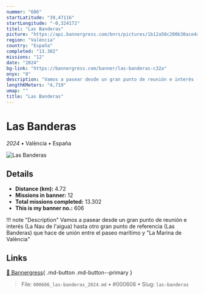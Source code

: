 ```yaml
---
nummer: "606"
startLatitude: "39,47116"
startLongitude: "-0,324172"
titel: "Las Banderas"
picture: "https://api.bannergress.com/bnrs/pictures/1b12a50c200b30ace4a20b0cd161dc02"
region: "València"
country: "España"
completed: "13.302"
missions: "12"
date: "2024"
bg-link: "https://bannergress.com/banner/las-banderas-c32a"
onyx: "0"
description: "Vamos a pasear desde un gran punto de reunión e interés (La Nau de l'aigua) hasta otro gran punto de referencia (Las Banderas) que hace de unión entre el paseo marítimo y \"La Marina de València\""
lengthKMeters: "4,719"
umap: ""
title: "Las Banderas"
---
```

# Las Banderas

*2024* • València • España

![Las Banderas](https://api.bannergress.com/bnrs/pictures/1b12a50c200b30ace4a20b0cd161dc02)

## Details
- **Distance (km):** 4.72
- **Missions in banner:** 12
- **Total missions completed:** 13.302
- **This is my banner no.:** 606


!!! note "Description"
    Vamos a pasear desde un gran punto de reunión e interés (La Nau de l'aigua) hasta otro gran punto de referencia (Las Banderas) que hace de unión entre el paseo marítimo y "La Marina de València"



## Links
[🔗 Bannergress](https://bannergress.com/banner/las-banderas-c32a){ .md-button .md-button--primary }



> File: `000606_las-banderas_2024.md` • #000606 • Slug: `las-banderas`
